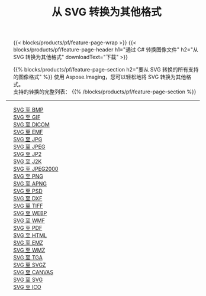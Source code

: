 ﻿---
title: 从 SVG 转换为其他格式 
weight: 3920
url: /zh-hans/java/conversion/from/svg 
lang: zh-hans
langdirlevel: 2
locales: zh-hans,ja,it,ru,de,es,fr,nl,id,lt,pl,pt,vi,tr,ko,zh-hant,ar,hi,th,sv,cs,uk,he
description: 使用 Aspose.Imaging，您可以轻松地将 SVG 转换为其他格式
---

{{< blocks/products/pf/feature-page-wrap >}}
{{< blocks/products/pf/feature-page-header h1="通过 C# 转换图像文件" h2="从 SVG 转换为其他格式" downloadText="下载" >}}


{{% blocks/products/pf/feature-page-section  h2="要从 SVG 转换的所有支持的图像格式" %}}
使用 Aspose.Imaging，您可以轻松地将 SVG 转换为其他格式。
<br/>
支持的转换的完整列表：
{{% /blocks/products/pf/feature-page-section %}}
<div class="container-fluid productfamilypage bg-gray">
    <div class="convertypes bg-gray agp-content section">
        <div class="container">
		<hr style="margin-left:-20px;"/>
		<div class="row other-converters">
		    <div class='col-md-2 other-converter remove-lp remove-rp'><a href="/imaging/zh-hans/java/conversion/svg-to-bmp" >SVG 至 BMP</a></div><div class='col-md-2 other-converter remove-lp remove-rp'><a href="/imaging/zh-hans/java/conversion/svg-to-gif" >SVG 至 GIF</a></div><div class='col-md-2 other-converter remove-lp remove-rp'><a href="/imaging/zh-hans/java/conversion/svg-to-dicom" >SVG 至 DICOM</a></div><div class='col-md-2 other-converter remove-lp remove-rp'><a href="/imaging/zh-hans/java/conversion/svg-to-emf" >SVG 至 EMF</a></div><div class='col-md-2 other-converter remove-lp remove-rp'><a href="/imaging/zh-hans/java/conversion/svg-to-jpg" >SVG 至 JPG</a></div><div class='col-md-2 other-converter remove-lp remove-rp'><a href="/imaging/zh-hans/java/conversion/svg-to-jpeg" >SVG 至 JPEG</a></div><div class='col-md-2 other-converter remove-lp remove-rp'><a href="/imaging/zh-hans/java/conversion/svg-to-jp2" >SVG 至 JP2</a></div><div class='col-md-2 other-converter remove-lp remove-rp'><a href="/imaging/zh-hans/java/conversion/svg-to-j2k" >SVG 至 J2K</a></div><div class='col-md-2 other-converter remove-lp remove-rp'><a href="/imaging/zh-hans/java/conversion/svg-to-jpeg2000" >SVG 至 JPEG2000</a></div><div class='col-md-2 other-converter remove-lp remove-rp'><a href="/imaging/zh-hans/java/conversion/svg-to-png" >SVG 至 PNG</a></div><div class='col-md-2 other-converter remove-lp remove-rp'><a href="/imaging/zh-hans/java/conversion/svg-to-apng" >SVG 至 APNG</a></div><div class='col-md-2 other-converter remove-lp remove-rp'><a href="/imaging/zh-hans/java/conversion/svg-to-psd" >SVG 至 PSD</a></div><div class='col-md-2 other-converter remove-lp remove-rp'><a href="/imaging/zh-hans/java/conversion/svg-to-dxf" >SVG 至 DXF</a></div><div class='col-md-2 other-converter remove-lp remove-rp'><a href="/imaging/zh-hans/java/conversion/svg-to-tiff" >SVG 至 TIFF</a></div><div class='col-md-2 other-converter remove-lp remove-rp'><a href="/imaging/zh-hans/java/conversion/svg-to-webp" >SVG 至 WEBP</a></div><div class='col-md-2 other-converter remove-lp remove-rp'><a href="/imaging/zh-hans/java/conversion/svg-to-wmf" >SVG 至 WMF</a></div><div class='col-md-2 other-converter remove-lp remove-rp'><a href="/imaging/zh-hans/java/conversion/svg-to-pdf" >SVG 至 PDF</a></div><div class='col-md-2 other-converter remove-lp remove-rp'><a href="/imaging/zh-hans/java/conversion/svg-to-html" >SVG 至 HTML</a></div><div class='col-md-2 other-converter remove-lp remove-rp'><a href="/imaging/zh-hans/java/conversion/svg-to-emz" >SVG 至 EMZ</a></div><div class='col-md-2 other-converter remove-lp remove-rp'><a href="/imaging/zh-hans/java/conversion/svg-to-wmz" >SVG 至 WMZ</a></div><div class='col-md-2 other-converter remove-lp remove-rp'><a href="/imaging/zh-hans/java/conversion/svg-to-tga" >SVG 至 TGA</a></div><div class='col-md-2 other-converter remove-lp remove-rp'><a href="/imaging/zh-hans/java/conversion/svg-to-svgz" >SVG 至 SVGZ</a></div><div class='col-md-2 other-converter remove-lp remove-rp'><a href="/imaging/zh-hans/java/conversion/svg-to-canvas" >SVG 至 CANVAS</a></div><div class='col-md-2 other-converter remove-lp remove-rp'><a href="/imaging/zh-hans/java/conversion/svg-to-svg" >SVG 至 SVG</a></div><div class='col-md-2 other-converter remove-lp remove-rp'><a href="/imaging/zh-hans/java/conversion/svg-to-ico" >SVG 至 ICO</a></div>
                </div>
        </div>
    </div>
</div>
<br/>

